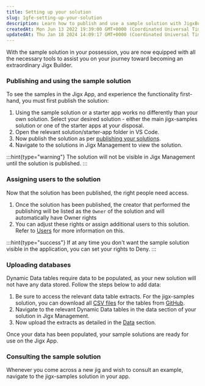 ```yaml
---
title: Setting up your solution
slug: 1gfe-setting-up-your-solution
description: Learn how to publish and use a sample solution with JigxBuilder in this comprehensive document. Discover the step-by-step instructions for publishing and viewing the solution in JigxManagement, as well as assigning users to it. Take advantage of dynamic d
createdAt: Mon Jun 13 2022 19:39:00 GMT+0000 (Coordinated Universal Time)
updatedAt: Thu Jan 18 2024 14:09:17 GMT+0000 (Coordinated Universal Time)
---
```


With the sample solution in your possession, you are now equipped with all the necessary tools to assist you on your journey toward becoming an extraordinary Jigx Builder.

### Publishing and using the sample solution

To see the samples in the Jigx App, and experience the functionality first-hand, you must first publish the solution:

1. Using the sample solution or a starter app works no differently than your own solution. Select your desired solution - either the main jigx-samples solution or one of the starter apps at your disposal.
2. Open the relevant solution/starter-app folder in VS Code.
3. Now publish the solution as per [publishing your solutions]().
4. Navigate to the solutions in Jigx Management to view the solution.

:::hint{type="warning"}
The solution will not be visible in Jigx Management until the solution is published.
:::

### **Assigning users to the solution**

Now that the solution has been published, the right people need access.

1. Once the solution has been published, the creator that performed the publishing will be listed as the `Owner` of the solution and will automatically have Owner rights
2. You can adjust these rights or assign additional users to this solution. Refer to [Users]() for more information on this.

:::hint{type="success"}
If at any time you don't want the sample solution visible in the application, you can set your rights to Deny.
:::

### Uploading databases

Dynamic Data tables require data to be populated, as your new solution will not have any data stored. Follow the steps below to add data:

1. Be sure to access the relevant data table extracts. For the jigx-samples solution, you can download all [CSV files](https://github.com/jigx-com/jigx-samples/tree/main/quickstart/csv) for the tables from [GitHub](https://github.com/jigx-com/jigx-samples/tree/main/quickstart/csv).
2. Navigate to the relevant Dynamic Data tables in the data section of your solution in Jigx Management.
3. Now upload the extracts as detailed in the [Data]() section.

Once your data has been populated, your sample solutions are ready for use on the Jigx App.

### Consulting the sample solution

Whenever you come across a new jig and wish to consult an example, navigate to the jigx-samples solution in your app.






